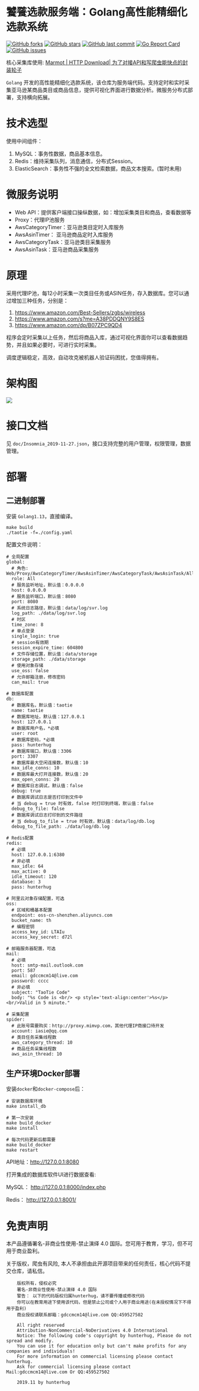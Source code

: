 # 饕餮选款服务端：Golang高性能精细化选款系统

[![GitHub forks](https://img.shields.io/github/forks/hunterhug/taotie.svg?style=social&label=Forks)](https://github.com/hunterhug/taotie/network)
[![GitHub stars](https://img.shields.io/github/stars/hunterhug/taotie.svg?style=social&label=Stars)](https://github.com/hunterhug/taotie/stargazers)
[![GitHub last commit](https://img.shields.io/github/last-commit/hunterhug/taotie.svg)](https://github.com/hunterhug/taotie)
[![Go Report Card](https://goreportcard.com/badge/github.com/hunterhug/taotie)](https://goreportcard.com/report/github.com/hunterhug/taotie)
[![GitHub issues](https://img.shields.io/github/issues/hunterhug/taotie.svg)](https://github.com/hunterhug/taotie/issues)

核心采集库使用: [Marmot | HTTP Download| 为了对接API和写爬虫能快点的封装轮子](https://github.com/hunterhug/marmot)

`Golang` 开发的高性能精细化选款系统，该仓库为服务端代码。支持定时和实时采集亚马逊某商品类目或商品信息，提供可视化界面进行数据分析。微服务分布式部署，支持横向拓展。

# 技术选型

使用中间组件：

1. MySQL：事务性数据，商品基本信息。
2. Redis：维持采集队列，消息通信，分布式Session。
3. ElasticSearch：事务性不强的全文检索数据，商品文本搜索。(暂时未用)

# 微服务说明

- Web API：提供客户端接口操纵数据，如：增加采集类目和商品，查看数据等
- Proxy：代理IP池服务
- AwsCategoryTimer：亚马逊类目定时入库服务
- AwsAsinTimer： 亚马逊商品定时入库服务
- AwsCategoryTask：亚马逊类目采集服务
- AwsAsinTask：亚马逊商品采集服务

# 原理

采用代理IP池，每12小时采集一次类目任务或ASIN任务，存入数据库。您可以通过增加三种任务，分别是：

1. https://www.amazon.com/Best-Sellers/zgbs/wireless
2. https://www.amazon.com/s?me=A38PDDQNY9S8ES
3. https://www.amazon.com/dp/B07ZPC9QD4

程序会定时采集以上任务，然后将商品入库，通过可视化界面你可以查看数据趋势，并且如果必要时，可进行实时采集。

调度逻辑稳定，高效，自动攻克被机器人验证码困扰，您值得拥有。

# 架构图

![](doc/design.jpeg)

# 接口文档

见 `doc/Insomnia_2019-11-27.json`，接口支持完整的用户管理，权限管理，数据管理。

# 部署

## 二进制部署

安装 `Golang1.13`，直接编译。

```
make build
./taotie -f=./config.yaml
```

配置文件说明：

```
# 全局配置
global:
  # 角色: Web/Proxy/AwsCategoryTimer/AwsAsinTimer/AwsCategoryTask/AwsAsinTask/All
  role: All
  # 服务监听地址，默认值：0.0.0.0
  host: 0.0.0.0
  # 服务监听端口，默认值：8080
  port: 8080
  # 系统日志路径，默认值：data/log/svr.log
  log_path: ./data/log/svr.log
  # 时区
  time_zone: 8
  # 单点登录
  single_login: true
  # session有效期
  session_expire_time: 604800
  # 文件存储位置，默认值：data/storage
  storage_path: ./data/storage
  # 使用对象存储
  use_oss: false
  # 允许邮箱注册，修改密码
  can_mail: true

# 数据库配置
db:
  # 数据库名，默认值：taotie
  name: taotie
  # 数据库地址，默认值：127.0.0.1
  host: 127.0.0.1
  # 数据库用户名，*必填
  user: root
  # 数据库密码，*必填
  pass: hunterhug
  # 数据库端口，默认值：3306
  port: 3307
  # 数据库最大空闲连接数，默认值：10
  max_idle_conns: 10
  # 数据库最大打开连接数，默认值：20
  max_open_conns: 20
  # 数据库日志调试，默认值：false
  debug: true
  # 数据库调试日志是否打印到文件中
  # 当 debug = true 时有效，false 时打印到终端，默认值：false
  debug_to_file: false
  # 数据库调试日志打印到的文件路径
  # 当 debug_to_file = true 时有效，默认值：data/log/db.log
  debug_to_file_path: ./data/log/db.log

# Redis配置
redis:
  # 必填
  host: 127.0.0.1:6380
  # 非必填
  max_idle: 64
  max_active: 0
  idle_timeout: 120
  database: 3
  pass: hunterhug

# 阿里云对象存储配置，可选
oss:
  # 区域和桶基本配置
  endpoint: oss-cn-shenzhen.aliyuncs.com
  bucket_name: th
  # 编程密钥
  access_key_id: LTAIu
  access_key_secret: d72l

# 邮箱服务器配置，可选
mail:
  # 必填
  host: smtp-mail.outlook.com
  port: 587
  email: gdccmcm14@live.com
  password: cccc
  # 非必填
  subject: "TaoTie Code"
  body: "%s Code is <br/> <p style='text-align:center'>%s</p> <br/>Valid in 5 minute."

# 采集配置
spider:
  # 此账号需要购买：http://proxy.mimvp.com，其他代理IP商接口待开发
  account: iasie@qq.com
  # 类目任务采集线程数
  aws_category_thread: 10
  # 商品任务采集线程数
  aws_asin_thread: 10
```

## 生产环境Docker部署

安装`docker`和`docker-compose`后：

```
# 安装数据库环境 
make install_db

# 第一次安装
make build_docker
make install

# 每次代码更新后都需要
make build_docker
make restart
```

API地址：http://127.0.0.1:8080

打开集成的数据库软件UI进行数据查看:

MySQL： http://127.0.0.1:8000/index.php

Redis： http://127.0.0.1:8001/

# 免责声明

本产品遵循署名-非商业性使用-禁止演绎 4.0 国际。您可用于教育，学习，但不可用于商业盈利。

关于版权，爬虫有风险, 本人不承担由此开源项目带来的任何责任，核心代码不提交仓库，请私信。

```
	版权所有，侵权必究
	署名-非商业性使用-禁止演绎 4.0 国际
	警告： 以下的代码版权归属hunterhug，请不要传播或修改代码
	你可以在教育用途下使用该代码，但是禁止公司或个人用于商业用途(在未授权情况下不得用于盈利)
	商业授权请联系邮箱：gdccmcm14@live.com QQ:459527502

	All right reserved
	Attribution-NonCommercial-NoDerivatives 4.0 International
	Notice: The following code's copyright by hunterhug, Please do not spread and modify.
	You can use it for education only but can't make profits for any companies and individuals!
	For more information on commercial licensing please contact hunterhug.
	Ask for commercial licensing please contact Mail:gdccmcm14@live.com Or QQ:459527502

	2019.11 by hunterhug
```
